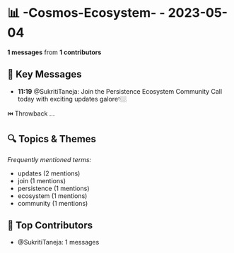 # 📊 -Cosmos-Ecosystem- - 2023-05-04
**1 messages** from **1 contributors**

## 💬 Key Messages
- **11:19** @SukritiTaneja: Join the Persistence Ecosystem Community Call today with exciting updates galore👇🏼

⏮️ Throwback ...

## 🔍 Topics & Themes
*Frequently mentioned terms:*
- updates (2 mentions)
- join (1 mentions)
- persistence (1 mentions)
- ecosystem (1 mentions)
- community (1 mentions)

## 👥 Top Contributors
- @SukritiTaneja: 1 messages